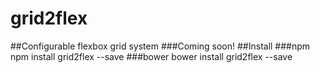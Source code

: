 # grid2flex
##Configurable flexbox grid system
###Coming soon!
##Install
###npm
npm install grid2flex --save
###bower
bower install grid2flex --save
